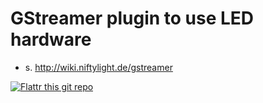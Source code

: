 GStreamer plugin to use LED hardware
====================================

* s. http://wiki.niftylight.de/gstreamer


[![Flattr this git repo](http://api.flattr.com/button/flattr-badge-large.png)](https://flattr.com/thing/1345750/niftyled)
